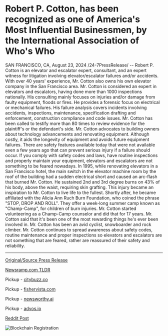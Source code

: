 # Robert P. Cotton, has been recognized as one of America's Most Influential Businessmen, by the International Association of Who's Who

SAN FRANCISCO, CA, August 23, 2024 /24-7PressRelease/ -- Robert P. Cotton is an elevator and escalator expert, consultant, and an expert witness for litigation involving elevator/escalator failures and/or accidents. With over 40 years' experience, Mr. Cotton also owns his own elevator company in the San Francisco area.  Mr. Cotton is considered an expert in elevators and escalators, having done more than 1000 inspections nationally. His consulting mainly focuses on injuries and/or damage from faulty equipment, floods or fires. He provides a forensic focus on electrical or mechanical failures. His failure analysis covers incidents involving accidents, inspections, maintenance, specification drafting and enforcement, construction compliance and code issues. Mr. Cotton has been called to testify more than 80 times to review evidence for the plaintiff's or the defendant's side.  Mr. Cotton advocates to building owners about technology advancements and renovating equipment. Although costly, it aids the longevity of equipment and avoids future equipment failures. There are safety features available today that were not available even a few years ago that can prevent serious injury if a failure should occur. If you comply with safety codes and laws, have routine inspections and properly maintain your equipment, elevators and escalators are not something to be feared nowadays.  In 1995, while renovating elevators in a San Francisco hotel, the main switch in the elevator machine room by the roof of the building had a sudden electrical short and caused an arc-flash that burned Mr. Cotton. He sustained 2nd and 3rd degree burns on 43% of his body, above the waist, requiring skin grafting. This injury became an inspiration to Mr. Cotton to live life to the fullest. Shortly after, he became affiliated with the Alicia Ann Ruch Burn Foundation, who coined the phrase "STOP, DROP AND ROLL". They offer a week-long summer camp known as "Champ-Camp", for children of burn injuries. Mr. Cotton started volunteering as a Champ-Camp counselor and did that for 17 years. Mr. Cotton said that it's been one of the most rewarding things he's ever been involved in. Mr. Cotton has been an avid cyclist, snowboarder and rock climber.  Mr. Cotton continues to spread awareness about safety codes, routine maintenance and proper inspections so elevators and escalators are not something that are feared, rather are reassured of their safety and reliability. 

---

[Original/Source Press Release](https://www.24-7pressrelease.com/press-release/513665/robert-p-cotton-has-been-recognized-as-one-of-americas-most-influential-businessmen-by-the-international-association-of-whos-who)
                    

[Newsramp.com TLDR](https://newsramp.com/curated-news/elevator-and-escalator-expert-robert-p-cotton-advocates-for-safety-and-awareness/62e28348563fc5f22e2c37ce0c860b9a) 


Pickup - [citybuzz.co](https://citybuzz.co/2024/08/23/elevator-expert-robert-p-cotton-recognized-as-one-of-america-s-most-influential-businessmen)

Pickup - [fishervista.com](https://fishervista.com/en/robert-p-cotton-recognized-as-one-of-america-s-most-influential-businessmen/20245912)

Pickup - [newsworthy.ai](https://newsworthy.ai/curated/elevator-expert-robert-p-cotton-recognized-as-one-of-america-s-most-influential-businessmen/20245912)

Pickup - [advos.io](https://advos.io/en/robert-p-cotton-named-one-of-america-s-most-influential-businessmen/20245912)
 



[Reddit Post](https://www.reddit.com/r/newsramp/comments/1ez6gr4/elevator_and_escalator_expert_robert_p_cotton/) 



![Blockchain Registration](https://cdn.newsramp.app/24-7PressRelease/qrcode/248/23/voltzVgu.webp)